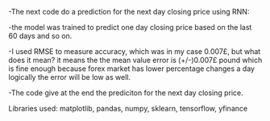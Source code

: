 -The next code do a prediction for the next day closing price using RNN:

-the model was trained to predict one day closing price based on the last 60 days and so on.

-I used RMSE to measure accuracy, which was in my case  0.007£, but what does it mean?
  it means the the mean value error is (+/-)0.007£ pound which is fine enough because forex market has lower percentage changes a day logically the error will be low as well.

-The code give at the end the prediciton for the next day closing price.


Libraries used: matplotlib, pandas, numpy, sklearn, tensorflow, yfinance

